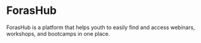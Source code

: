 # ForasHub
ForasHub is a platform that helps youth to easily find and access webinars, workshops, and bootcamps in one place.
